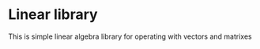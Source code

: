 ﻿Linear library===================This is simple linear algebra library for operating with vectors and matrixes  
